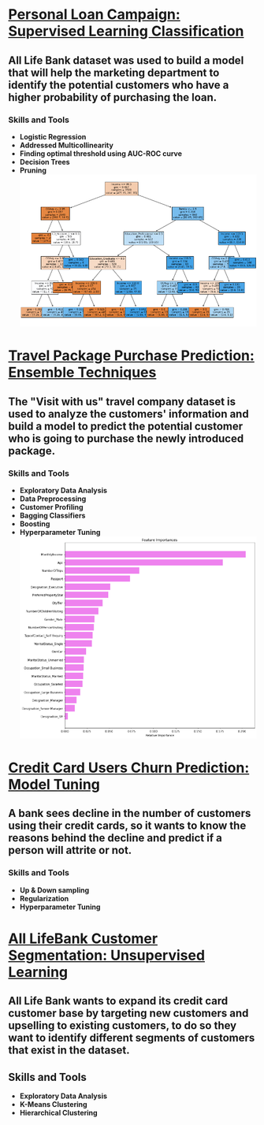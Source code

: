 
# [Personal Loan Campaign: Supervised Learning Classification](https://supremedatakai.github.io/Projects/All_LIfe_Bank.html)
## All Life Bank dataset was used to build a model that will help the marketing department to identify the potential customers who have a higher probability of purchasing the loan.
### Skills and Tools
  - **Logistic Regression**
  - **Addressed Multicollinearity**
  - **Finding optimal threshold using AUC-ROC curve** 
  - **Decision Trees** 
  - **Pruning**
![](/images/alllifebank.png)


# [Travel Package Purchase Prediction: Ensemble Techniques](https://supremedatakai.github.io/Projects/Tourism_Final.html)
## The "Visit with us" travel company dataset is used to analyze the customers' information and build a model to predict the potential customer who is going to purchase the newly introduced package.
### Skills and Tools
  - **Exploratory Data Analysis**
  - **Data Preprocessing**
  - **Customer Profiling**
  - **Bagging Classifiers**
  - **Boosting**
  - **Hyperparameter Tuning**
![](/images/features.png)

# [Credit Card Users Churn Prediction: Model Tuning](https://supremedatakai.github.io/Projects/BankProject.html)
## A bank sees decline in the number of customers using their credit cards, so it wants to know the reasons behind the decline and predict if a person will attrite or not.
### Skills and Tools
  - **Up & Down sampling**
  - **Regularization**
  - **Hyperparameter Tuning**


# [All LifeBank Customer Segmentation: Unsupervised Learning](https://supremedatakai.github.io/Projects/CreditPjt_Final.html)
## All Life Bank wants to expand its credit card customer base by targeting new customers and upselling to existing customers, to do so they want to identify different segments of customers that exist in the dataset.
## Skills and Tools
  - **Exploratory Data Analysis**
  - **K-Means Clustering**
  - **Hierarchical Clustering**
